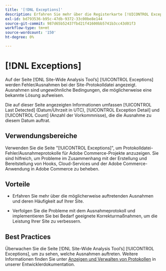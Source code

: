 ```yaml
---
title: '[!DNL Exceptions]'
description: Erfahren Sie mehr über die Registerkarte [!UICONTROL Exceptions] in der  [!DNL Site-Wide Analysis Tool], wann sie verwendet werden soll, ihre Vorteile und Best Practices.
exl-id: bd793536-b95c-47db-9372-33c00be8e144
source-git-commit: 987d65b52437fbd21f41600bb5741b3cc43d01f3
workflow-type: tm+mt
source-wordcount: '150'
ht-degree: 0%

---
```


# [!DNL Exceptions]

Auf der Seite [!DNL Site-Wide Analysis Tool’s] [!UICONTROL Exceptions] werden Fehler/Ausnahmen bei der Site-Protokolldatei angezeigt. Ausnahmen sind ungewöhnliche Bedingungen, die möglicherweise eine bekannte Lösung aufweisen.

Die auf dieser Seite angezeigten Informationen umfassen [!UICONTROL Last Detected] (Datum/Uhrzeit in UTC), [!UICONTROL Exception Detail] und [!UICONTROL Count] (Anzahl der Vorkommnisse), die die Ausnahme zu diesem Datum auftrat.

## Verwendungsbereiche

Verwenden Sie die Seite &quot;[!UICONTROL Exceptions]&quot;, um Protokolldatei-Fehler/Ausnahmeprotokolle für Adobe Commerce-Projekte anzuzeigen. Sie sind hilfreich, um Probleme im Zusammenhang mit der Erstellung und Bereitstellung von Hooks, Cloud-Services und der Adobe Commerce-Anwendung in Adobe Commerce zu beheben.

## Vorteile

* Erfahren Sie mehr über die möglicherweise auftretenden Ausnahmen und deren Häufigkeit auf Ihrer Site.

* Verfolgen Sie die Probleme mit dem Ausnahmeprotokoll und implementieren Sie bei Bedarf geeignete Korrekturmaßnahmen, um die Leistung Ihrer Site zu verbessern.

## Best Practices

Überwachen Sie die Seite [!DNL Site-Wide Analysis Tool’s] [!UICONTROL Exceptions], um zu sehen, welche Ausnahmen auftreten. Weitere Informationen finden Sie unter [Anzeigen und Verwalten von Protokollen](https://experienceleague.adobe.com/en/docs/commerce-cloud-service/user-guide/develop/test/log-locations) in unserer Entwicklerdokumentation.
